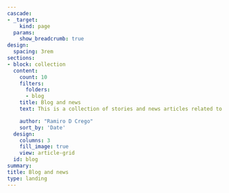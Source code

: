 ```yaml
---
cascade:
- _target:
    kind: page
  params:
    show_breadcrumb: true
design:
  spacing: 3rem
sections:
- block: collection
  content:
    count: 10
    filters:
      folders:
      - blog
    title: Blog and news
    text: This is a collection of stories and news articles related to my research and my view that to tackle the biodiversity and climatic crises, we need to first solve our crisis of disconnection with the natural world. 

    author: "Ramiro D Crego"
    sort_by: 'Date'
  design:
    columns: 3
    fill_image: true
    view: article-grid
  id: blog
summary: 
title: Blog and news
type: landing
---
```



